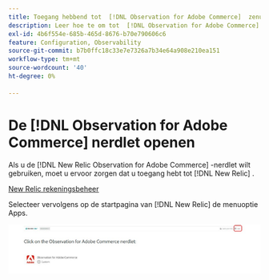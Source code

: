 ```yaml
---
title: Toegang hebbend tot  [!DNL Observation for Adobe Commerce]  zenuwlet
description: Leer hoe te om tot  [!DNL Observation for Adobe Commerce]  zenuwlet toegang te hebben.
exl-id: 4b6f554e-685b-465d-8676-b70e790606c6
feature: Configuration, Observability
source-git-commit: b7b0ffc18c33e7e7326a7b34e64a908e210ea151
workflow-type: tm+mt
source-wordcount: '40'
ht-degree: 0%

---
```


# De [!DNL Observation for Adobe Commerce] nerdlet openen

Als u de [!DNL New Relic Observation for Adobe Commerce] -nerdlet wilt gebruiken, moet u ervoor zorgen dat u toegang hebt tot [!DNL New Relic] .

[ New Relic rekeningsbeheer ](https://experienceleague.adobe.com/nl/docs/commerce-on-cloud/user-guide/monitor/new-relic/account-management)

Selecteer vervolgens op de startpagina van [!DNL New Relic] de menuoptie Apps.

![ New Relic homepage ](../../assets/tools/observation-for-adobe-commerce/new-relic-homepage.jpeg)
